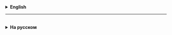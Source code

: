 <details>
  <summary style="cursor: pointer;"><b>English</b></summary>

# Collections and Iterator
Collections in Java are a set of classes and interfaces that represent various data structures and allow you to work with groups of objects.

Collections simplify the management, storage, and processing of data, providing convenient and efficient tools for working with different types of data.

**Why do we need collections?**
Collections make working with data easier and more efficient by providing standard methods for adding, removing, searching, and sorting elements, without requiring the developer to implement these algorithms manually.

## Why do we need an iterator briefly, without going into details:
In Java, the Iterator interface is used to sequentially iterate over the elements of collections (for example, lists, sets, and other data structures. The main purpose of the Iterable interface is to provide a standardized way to iterate over the elements of a collection without revealing its internal structure.

## Why do we need an iterator in detail:
When an object (list, set, etc.) encapsulates a **set of elements**, then, as a rule, there is a need to iterate over all the elements
of this set.

**Solution option 1:**
If we create a getter for such an object to iterate over it, then by returning a reference to it, we essentially give **_unsafe access to the entire set outside the object_**.
Anyone who receives this reference via the getter can then uncontrollably change the contents of the set inside the object.
**Solution option 2:**
If we return a copy of the set, then this **_negatively affects performance_**, since the set can be very very large.

To solve this problem, there is the **Iterator pattern**.
The essence of the pattern is to create a third-party object that "knows" how to "sort through" (iterate) a set of elements,
encapsulated in the original object.

The iterator object must have two functionalities (two methods):
1) know how to determine whether there is a next element - boolean hasNext();
2) return the current element and move to the next - T next().

In Java, there is an Iterator<T> interface with two abstract methods:
boolean hasNext(), returning true if there are still elements, and false if we have reached the end of the set, and
T next() returning the current element and moving the "pointer" to the next element.
The Iterator interface also has an additional default method void remove(), which has an empty body.
If we need to implement the functionality of correctly removing the current element during iteration,
then the remove method must be overridden.

A class that encapsulates a set to be iterated can implement the Iterable<T> interface
which has only one abstract method Iterator<T> iterator(), which returns an iterator for objects of this class.

For Iterable objects, you can use the for-each loop.
Its signature is as follows:
for (T e: "set of T"){
do_something;

};
In the body of this loop, the variable "e" takes the value of each element from the iterated set in turn.

ATTENTION!
In the for-each loop, you cannot modify the iterated set.

# Complexity (computational complexity)

The concept of **Complexity** (computational complexity) allows you to evaluate the efficiency of the algorithmic solutions used.
In simple terms, we can say that computational complexity tells us in proportion to which mathematical function the number of actions grows when processing a set of elements if the number of elements of this
set increases.

To describe computational complexity, the so-called **"Big O notation"**.

For example, the entry:
O(1) indicates the constant complexity of the algorithm - the number of operations with elements remains a constant finite number and does not grow as the number of elements increases.
**Example:**
The number of elements has increased by 100 times, but the number of operations performed in the algorithm does not change.

O(n) indicates the linear complexity of the algorithm - the number of operations with elements grows proportionally to the number of elements themselves.
**Example:**
the number of elements has increased by 100 times -> the number of operations has also increased by 100 times

O(log(n)) characterizes the logarithmic complexity - the number of operations with elements grows an order of magnitude less than the number of elements themselves.
**Example:**
the number of elements has increased by 100 times -> the number of operations has increased by only 10 times

**ATTENTION!**
The choice of the structure used from Collections is influenced by two main factors:
1. The presence or absence of duplicates in the collection
2. The computational complexity of the algorithms in the internal methods of the collection

### 1. The presence or absence of duplicates
- If **duplicates are needed**, then structures such as **`List`** (for example, `ArrayList`, `LinkedList`) are suitable, where you can store several identical values.
- If **duplicates are not allowed**, choose **`Set`** (for example, `HashSet`, `TreeSet`, `LinkedHashSet`). These structures automatically guarantee the uniqueness of elements.

### 2. The computational complexity of operations
The computational complexity affects the performance of the program and depends on which operations will be performed most often:


</details>

<hr>

<details style="padding-top: 18px">
  <summary style="cursor: pointer;"><b>На русском</b></summary>

# Коллекции и итератор
Коллекции в Java — это набор классов и интерфейсов, которые представляют различные структуры данных и позволяют работать с группами объектов. 
Коллекции упрощают управление, хранение и обработку данных, предоставляя удобные и эффективные инструменты (методы) для работы с данными разного типа.

**Зачем нужны коллекции?**
Коллекции делают работу с данными проще и эффективнее за счёт стандартных методов для добавления, удаления, поиска и сортировки элементов, не требуя от разработчика реализации этих алгоритмов вручную.

## Зачем нужен итератор кратко, не вдаваясь в подробности:
В Java интерфейс Iterator служит для последовательного перебора элементов коллекций (например, списков, множества и других структур данных. Основная цель интерфейса Iterable — предоставить стандартизированный способ прохода по элементам коллекции, не раскрывая её внутреннюю структуру.

## Зачем нужен итератор развернуто:
Когда объект (список, множество и пр.) инкапсулирует внутри себя **множество элементов**, то, как правило, имеется необходимость перебрать все элементы
этого множества.

**Вариант решения 1:**
Если для перебора создать геттер такого объекта, то возвращая на него ссылку, мы по сути даем **_небезопасный доступ ко всему множеству за пределами объекта_**.
Получивший эту ссылку по геттеру затем может безконтрольно менять содержимое множества внутри объекта.
**Вариант решения 2:**
Если возвращать копию множества, то это **_негативно влияет на производительность_**, так как множество может быть весьма и весьма большим.

## Паттерн Итератор
 Для решения этой проблемы существует **паттерн "Итератор"**.
Суть паттерна – это создать сторонний объект, который "знает" как "перебирать" (итерировать) множество элементов, инкапсулированных в исходном объекте.

Объект итератор должен иметь две функциональности (два метода):
1) знать как определить есть ли следующий элемент - boolean hasNext();
2) вернуть текущий элемент и перейти к следующему - T next().

В Java существует интерфейс Iterator<T> с двумя абстрактными методами:
boolean hasNext(), возвращающий true если еще есть элементы, и false если дошли до конца множества, и
T next() возвращающий текущий элемент, и переводящий "указатель" к следующему элементу.
В интерфейсе Iterator существует еще дополнительный дефолтный метод void remove(), который имеет пустое тело.
Если нам необходимо реализовать функциональность корректного удаления текущего элемента в процессе итерирования,
то метод remove надо переопределить.

Класс инкапсулирущий множество, которое надо итерировать, может имплементировать интерфейс Iterable<T> у
которого только один абстрактный метод Iterator<T> iterator(), возвращающий итератор для объектов данного класса.

Для Iterable объектов можно использовать цикл for-each.
Его сигнатура вот такая: 
for (T e: "set of T"){ 
    do_something;
};
В теле этого цикла переменная "e" принимает поочередно значение каждого элемента из итерируемого множества.

ВНИМАНИЕ!
В цикле for-each нельзя модифицировать итерируемое множество.

# Complexity (вычислительная сложность)

Понятие **Complexity** (вычислительная сложность), позволяет оценить эффективность применяемых алгоритмических решений.
Простым языком можно сказать, что вычислительная сложность говорит, пропорционально какой математической функции растет
количество действий при обработке множества элементов, если увеличивать количество элементов этого
множества.

Для описания вычислительной сложности используется т. н. **"Big O notation"**.

Например, запись:
O(1) говорит о константной сложности алгоритма - количество операций с элементами остается постоянным конечным числом и не растет при увеличении количества элементов.
**Пример:**
Количество элементов выросло в 100 раз, но при этом количество выполняемых в алгоритме операций не изменяется.

O(n) говорит о линейной сложности алгоритма - количество операций с элементами растет пропорционально количеству самих элементов.
**Пример:**
кол-во элементов выросло в 100 раза -> количество операций выросло также в 100 раз

O(log(n)) характеризует логарифмическую сложность - количество операций с элементами растет на порядок меньше, чем количество самих элементов.
**Пример:**
кол-во элементов выросло в 100 раз -> количество операций выросло всего в 10 раз

**ВНИМАНИЕ!**
На выбор используемой из Collections структуры влияют два основных фактора:
1. Наличие или отсутствие в коллекции дубликатов
2. Вычислительная сложность алгоритмов во внутренних методах коллекции

### 1. Наличие или отсутствие дубликатов
- Если **нужны дубликаты**, то подойдут такие структуры, как **`List`** (например, `ArrayList`, `LinkedList`), где можно хранить несколько одинаковых значений.
- Если **дубликаты не допускаются**, выбирают **`Set`** (например, `HashSet`, `TreeSet`, `LinkedHashSet`). Эти структуры автоматически гарантируют уникальность элементов.

### 2. Вычислительная сложность операций
Вычислительная сложность влияет на производительность программы и зависит от того, какие операции будут чаще всего выполняться:

- **Добавление и удаление элементов**:
    - В **`ArrayList`** добавление в конец выполняется за (O(1)), но удаление или вставка в середине — за (O(n)).
    - В **`LinkedList`** операции добавления и удаления в начале и в конце эффективны (\(O(1)\)), но вставка и удаление в середине могут быть медленными (\(O(n)\)), так как требуют перемещения указателей.

- **Поиск элементов по значению или ключу**:
    - В **`HashSet`** и **`HashMap`** доступ к элементам занимает (O(1)) в среднем, так как они используют хеширование.
    - В **`TreeSet`** и **`TreeMap`** поиск, добавление и удаление имеют сложность (O(log n)), поскольку они реализованы как сбалансированные деревья и поддерживают порядок.

### Примеры выбора коллекции по этим критериям:
- **Если нужны уникальные элементы и быстрый поиск**: `HashSet`.
- **Если нужны уникальные элементы в отсортированном порядке**: `TreeSet`.
- **Если нужна структура с дубликатами и доступ по индексу**: `ArrayList`.
- **Если нужна очередь с элементами, которые будут извлекаться в определённом приоритете**: `PriorityQueue`.

Таким образом, исходя из наличия/отсутствия дубликатов и требуемой производительности основных операций, можно выбрать коллекцию, которая обеспечит наиболее эффективное выполнение задачи.

</details>

